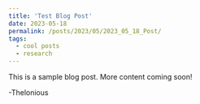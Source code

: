 ```yaml
---
title: 'Test Blog Post'
date: 2023-05-18
permalink: /posts/2023/05/2023_05_18_Post/
tags:
  - cool posts
  - research
---
```


This is a sample blog post. More content coming soon!

-Thelonious
